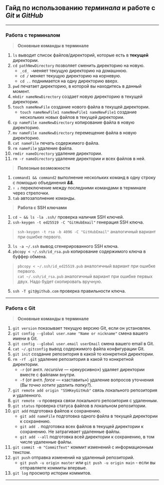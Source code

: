 ## __Гайд по иcпользованию _терминала_ и работе с _Git_ и _GitHub___
---
### __Работа с терминалом__
> __Основные команды в терминале__  
1. `ls` выводит список файлов/директорий, которые есть в __текущей__ директории.  
2. `cd pathNewDirectory` позволяет сменить директорию на новую.
    - `_cd_ ~`меняет текущую директорию на домашнюю.
    - `cd /` меняет текущую директорию на корневую.
    - `cd ..` поднимается на одну директорию вверх.
3. `pwd` печатает директорию, в которой вы находитесь в данный момент.
4. `mkdir nameNewDirectory` создает новую директорию в текущей директории.
5. `touch nameNewFile` создание нового файла в текущей директории.
    - `touch nameNewFile1 nameNewFile1 nameNewFile1` создание нескольких новых файлов в текущей директории.
6. `cp nameFile nameNewDirectory` копирование файла в новую директорию.
7. `mv nameFile nameNewDirectory` перемещение файла в новую директорию.
8. `cat nameFile` печать содержимого файла.
9. `rm nameFile` удаление файла.
10. `rmdir nameDirectory` удаление директории.
11. `rm -r nameDirectory` удаление директории и всех файлов в ней.


> __Полезные возможности__
1. `command1 && command2` выполнение нескольких команд в одну строку с помощью объединения ___&&___.
2. `↑ ↓` переключение между последними командами в терминале через стрелочки.
3. `tab` автозаполнение команды.

> __Работа с SSH ключами__
1. `cd ~ && ls -la .ssh/` проверка наличия SSH ключей.
2. `ssh-keygen -t ed25519 -C "GitHubEmail"` генерация SSH ключа.
> `ssh-keygen -t rsa -b 4096 -C "GitHubEmail"` аналогичный вариант при ошибке первого. 
3. `ls -a ~/.ssh` вывод сгенерированного SSH ключа.
4. `pbcopy < ~/.ssh/id_rsa.pub` копирование содержимого ключа в буффер обмена.
> `pbcopy < ~/.ssh/id_ed25519.pub` аналогичный вариант при ошибке первого.  
> `cat ~/.ssh/id_rsa.pub` аналогичный вариант при ошибке первых двух. Надо будет скопировать вручную.
5. `ssh -T git@github.com` проверка правильности ключа.
---
### __Работа с Git__
> __Основные команды в терминале__
1. `git version` показывает текущую версию Git, если он установлен.
2. `git config --global user.name "Name or nickname"` смена вашего имени в Git.
3. `git config --global user.email userEmail` смена вашего email в Git.
4. `cat ~/.gitconfig` вывод содержимого файла конфигурации Git.
5. `git init` создание репозитория в какой то конкретной директории.
6. `rm -rf .git` удаление репозитория в какой то конкретной директории.
    - `-r` (от англ. _recursive_ — «рекурсивно») удаляет директории вместе с файлами внутри.
    - `-f` (от англ. _force_ — «заставить») удаление вопросов уточнения (_Вы точно хотите удалить папку?_).
7. `git remote add origin "SSHKeyGitHub"` связь локального репозитория и удаленного.
8. `git remote -v` проверка связи локального репозитория с удаленным.
9. `git status` проверка статуса файлов в локальном репозитории.
10. `git add` подготовка файлов к сохранению.
    - `git add nameFile` подготовка одного файла в текущей директории к сохранению.
    - `git add .` подготовка всех файлов в текущей директории к сохранению. Не затрагивает удаленные файлы.
    - `git add --all` подготовка всей директории к сохранению, в том числе удаленные файлы.
11. `git commit -m "CommitText"` коммит изменений с информационным текстом.
12. `git push` отправка изменений на удаленный репозиторий.
    - `git push -u origin master` или `git push -u origin main` - если вы отправляете коммиты впервые.
13. `git log` просмотр истории коммитов.
---
